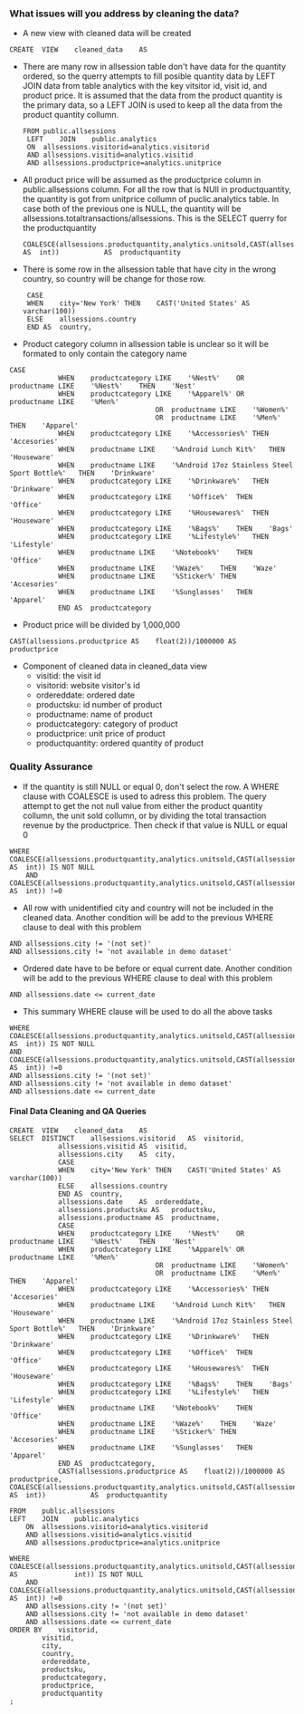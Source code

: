 ### What issues will you address by cleaning the data?
 - A new view with cleaned data will be created
```
CREATE	VIEW	cleaned_data	AS
```
 - There are many row in allsession table don't have data for the quantity ordered, so the querry attempts to fill posible quantity data by LEFT JOIN data from table analytics with the key vitsitor id, visit id, and product price. It is assumed that the data from the product quantity is the primary data, so a LEFT JOIN is used to keep all the data from the product quantity collumn.
   ```
   FROM	public.allsessions
	LEFT	JOIN	public.analytics	
	ON	allsessions.visitorid=analytics.visitorid
	AND	allsessions.visitid=analytics.visitid
	AND	allsessions.productprice=analytics.unitprice
   ```
 - All product price will be assumed as the productprice column in public.allsessions column. For all the row that is NUll in productquantity, the quantity is got from unitprice collumn of puclic.analytics table. In case both of the previous one is NULL, the quantity will be allsessions.totaltransactions/allsessions. This is the SELECT querry for the productquantity
   ``` 
   COALESCE(allsessions.productquantity,analytics.unitsold,CAST(allsessions.totaltransactionrevenue/allsessions.productprice	AS	int))			AS	productquantity
   ```
 - There is some row in the allsession table that have city in the wrong country, so country will be change for those row.
   ```
	CASE
	WHEN	city='New York'	THEN	CAST('United States' AS varchar(100))
	ELSE	allsessions.country	
	END	AS	country,
   ```
 - Product category column in allsession table is unclear so it will be formated to only contain the category name
```
CASE	
			WHEN	productcategory	LIKE	'%Nest%'	OR	productname	LIKE	'%Nest%'	THEN	'Nest'
			WHEN	productcategory	LIKE	'%Apparel%'	OR	productname	LIKE	'%Men%'	
									OR	productname	LIKE	'%Women%'
									OR	productname	LIKE	'%Men%'		THEN	'Apparel'
			WHEN	productcategory	LIKE	'%Accessories%'	THEN	'Accesories'
			WHEN	productname	LIKE	'%Android Lunch Kit%'	THEN	'Houseware'
			WHEN	productname	LIKE	'%Android 17oz Stainless Steel Sport Bottle%'	THEN	'Drinkware'
			WHEN	productcategory	LIKE	'%Drinkware%'	THEN	'Drinkware'
			WHEN	productcategory	LIKE	'%Office%'	THEN	'Office'
			WHEN	productcategory	LIKE	'%Housewares%'	THEN	'Houseware'
			WHEN	productcategory	LIKE	'%Bags%'	THEN	'Bags'	
			WHEN	productcategory	LIKE	'%Lifestyle%'	THEN	'Lifestyle'	
			WHEN	productname	LIKE	'%Notebook%'	THEN	'Office'
			WHEN	productname	LIKE	'%Waze%'	THEN	'Waze'
			WHEN	productname	LIKE	'%Sticker%'	THEN	'Accesories'
			WHEN	productname	LIKE	'%Sunglasses'	THEN	'Apparel'
			END	AS	productcategory
```
 - Product price will be divided by 1,000,000
```
CAST(allsessions.productprice AS	float(2))/1000000 AS	productprice
```
 - Component of cleaned data in cleaned_data view
	- visitid: the visit id
	- visitorid: website visitor's id
	- ordereddate: ordered date 
	- productsku: id number of product
	- productname: name of product
	- productcategory: category of product
	- productprice:	unit price of product
	- productquantity: ordered quantity of product

### Quality Assurance
- If the quantity is still NULL or equal 0, don't select the row. A WHERE clause with COALESCE is used to adress this problem. The query attempt to get the not null value from either the product quantity collumn, the unit sold collumn, or by dividing the total transaction revenue by the productprice. Then check if that value is NULL or equal 0
```
WHERE 	COALESCE(allsessions.productquantity,analytics.unitsold,CAST(allsessions.totaltransactionrevenue/allsessions.productprice	AS	int)) IS NOT NULL
	AND	COALESCE(allsessions.productquantity,analytics.unitsold,CAST(allsessions.totaltransactionrevenue/allsessions.productprice	AS	int)) !=0
```
- All row with unidentified city and country will not be included in the cleaned data. Another condition will be add to the previous WHERE clause to deal with this problem
```
AND	allsessions.city !=	'(not set)'
AND	allsessions.city !=	'not available in demo dataset'
```
- Ordered date have to be before or equal current date. Another condition will be add to the previous WHERE clause to deal with this problem
```
AND	allsessions.date <= current_date
```
- This summary WHERE clause will be used to do all the above tasks
```
WHERE	COALESCE(allsessions.productquantity,analytics.unitsold,CAST(allsessions.totaltransactionrevenue/allsessions.productprice	AS	int)) IS NOT NULL
AND	COALESCE(allsessions.productquantity,analytics.unitsold,CAST(allsessions.totaltransactionrevenue/allsessions.productprice	AS	int)) !=0
AND	allsessions.city !=	'(not set)'
AND	allsessions.city !=	'not available in demo dataset'
AND	allsessions.date <= current_date
```

#### Final Data Cleaning and QA Queries

```
CREATE	VIEW	cleaned_data	AS
SELECT 	DISTINCT	allsessions.visitorid	AS	visitorid,
			allsessions.visitid	AS	visitid,
			allsessions.city	AS	city,
			CASE
			WHEN	city='New York'	THEN	CAST('United States' AS varchar(100))
			ELSE	allsessions.country	
			END	AS	country,
			allsessions.date	AS	ordereddate,
			allsessions.productsku AS	productsku,
			allsessions.productname AS	productname,
			CASE	
			WHEN	productcategory	LIKE	'%Nest%'	OR	productname	LIKE	'%Nest%'	THEN	'Nest'
			WHEN	productcategory	LIKE	'%Apparel%'	OR	productname	LIKE	'%Men%'	
									OR	productname	LIKE	'%Women%'
									OR	productname	LIKE	'%Men%'		THEN	'Apparel'
			WHEN	productcategory	LIKE	'%Accessories%'	THEN	'Accesories'
			WHEN	productname	LIKE	'%Android Lunch Kit%'	THEN	'Houseware'
			WHEN	productname	LIKE	'%Android 17oz Stainless Steel Sport Bottle%'	THEN	'Drinkware'
			WHEN	productcategory	LIKE	'%Drinkware%'	THEN	'Drinkware'
			WHEN	productcategory	LIKE	'%Office%'	THEN	'Office'
			WHEN	productcategory	LIKE	'%Housewares%'	THEN	'Houseware'
			WHEN	productcategory	LIKE	'%Bags%'	THEN	'Bags'	
			WHEN	productcategory	LIKE	'%Lifestyle%'	THEN	'Lifestyle'	
			WHEN	productname	LIKE	'%Notebook%'	THEN	'Office'
			WHEN	productname	LIKE	'%Waze%'	THEN	'Waze'
			WHEN	productname	LIKE	'%Sticker%'	THEN	'Accesories'
			WHEN	productname	LIKE	'%Sunglasses'	THEN	'Apparel'
			END	AS	productcategory,
			CAST(allsessions.productprice AS	float(2))/1000000 AS	productprice,											COALESCE(allsessions.productquantity,analytics.unitsold,CAST(allsessions.totaltransactionrevenue/allsessions.productprice	AS	int))			AS	productquantity
			
FROM	public.allsessions
LEFT	JOIN	public.analytics	
	ON	allsessions.visitorid=analytics.visitorid
	AND	allsessions.visitid=analytics.visitid
	AND	allsessions.productprice=analytics.unitprice
		
WHERE	COALESCE(allsessions.productquantity,analytics.unitsold,CAST(allsessions.totaltransactionrevenue/allsessions.productprice	AS				int)) IS NOT NULL
	AND	COALESCE(allsessions.productquantity,analytics.unitsold,CAST(allsessions.totaltransactionrevenue/allsessions.productprice				AS	int)) !=0
	AND	allsessions.city != '(not set)'
	AND	allsessions.city !=	'not available in demo dataset'
	AND	allsessions.date <= current_date
ORDER BY	visitorid,
		visitid,
		city,
		country,
		ordereddate,
		productsku,
		productcategory,
		productprice,
		productquantity
;
```
